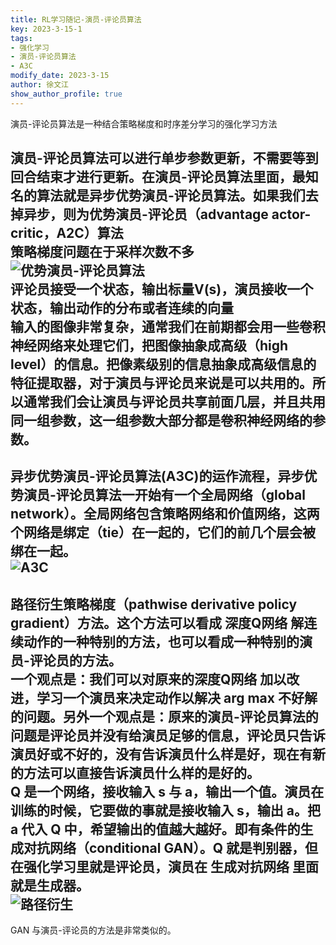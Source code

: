 ```yaml
---
title: RL学习随记-演员-评论员算法
key: 2023-3-15-1
tags: 
- 强化学习
- 演员-评论员算法
- A3C
modify_date: 2023-3-15
author: 徐文江
show_author_profile: true
---
```

演员-评论员算法是一种结合策略梯度和时序差分学习的强化学习方法     
<!--more-->     
演员-评论员算法可以进行单步参数更新，不需要等到回合结束才进行更新。在演员-评论员算法里面，最知名的算法就是异步优势演员-评论员算法。如果我们去掉异步，则为优势演员-评论员（advantage actor-critic，A2C）算法           
策略梯度问题在于采样次数不多           
![优势演员-评论员算法](https://ai-studio-static-online.cdn.bcebos.com/a6096d7cce50414ebc574bccf88630900f7afcf0212e4f96bf675b817e7ec252)     
评论员接受一个状态，输出标量V(s)，演员接收一个状态，输出动作的分布或者连续的向量       
输入的图像非常复杂，通常我们在前期都会用一些卷积神经网络来处理它们，把图像抽象成高级（high level）的信息。把像素级别的信息抽象成高级信息的特征提取器，对于演员与评论员来说是可以共用的。所以通常我们会让演员与评论员共享前面几层，并且共用同一组参数，这一组参数大部分都是卷积神经网络的参数。    
--------------- 
异步优势演员-评论员算法(A3C)的运作流程，异步优势演员-评论员算法一开始有一个全局网络（global network）。全局网络包含策略网络和价值网络，这两个网络是绑定（tie）在一起的，它们的前几个层会被绑在一起。         
![A3C](https://ai-studio-static-online.cdn.bcebos.com/c36501bcb3ad49c1be3c0486665f6d096e67c00b6d4142a9a00231ae8f299c56)        
----------------
路径衍生策略梯度（pathwise derivative policy gradient）方法。这个方法可以看成 深度Q网络 解连续动作的一种特别的方法，也可以看成一种特别的演员-评论员的方法。      
一个观点是：我们可以对原来的深度Q网络 加以改进，学习一个演员来决定动作以解决 arg max 不好解的问题。另外一个观点是：原来的演员-评论员算法的问题是评论员并没有给演员足够的信息，评论员只告诉演员好或不好的，没有告诉演员什么样是好，现在有新的方法可以直接告诉演员什么样的是好的。       
Q 是一个网络，接收输入 s 与 a，输出一个值。演员在训练的时候，它要做的事就是接收输入 s，输出 a。把 a 代入 Q 中，希望输出的值越大越好。即有条件的生成对抗网络（conditional GAN）。Q 就是判别器，但在强化学习里就是评论员，演员在 生成对抗网络 里面就是生成器。          
![路径衍生](https://ai-studio-static-online.cdn.bcebos.com/529577a994a6499698a0e51c2ee470836b5d4d2ffccf4e40b4d760babe331944)     
-------------       

GAN 与演员-评论员的方法是非常类似的。         
